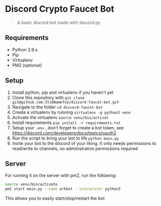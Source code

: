 # Discord Crypto Faucet Bot

> A basic discord bot made with discord.py

## Requirements

- Python 3.9.x
- Pip
- Virtualenv
- PM2 (optional)

## Setup

1. Install python, pip and virtualenv if you haven't yet
2. Clone this repository with `git clone git@github.com:ItsANameToo/discord-faucet-bot.git`
3. Navigate to the folder `cd discord-faucet-bot`
4. Create a virtualenv by running `virtualenv -p python3 venv`
5. Activate the virtualenv `source venv/bin/activat`
6. Install requirements `pip install -r requirements.txt`
7. Setup your `.env` , don't forget to create a bot token, see https://discord.com/developers/docs/topics/oauth2
8. Run the script to bring your bot to life `python main.py`
9. Invite your bot to the discord of your liking. It only needs permissions to read/write to channels, no administrative permissions required

## Server

For running it on the server with pm2, run the following:

```bash
source venv/bin/activate
pm2 start main.py --name arkbot --interpreter python3
```

This allows you to easily start/stop/restart the bot
